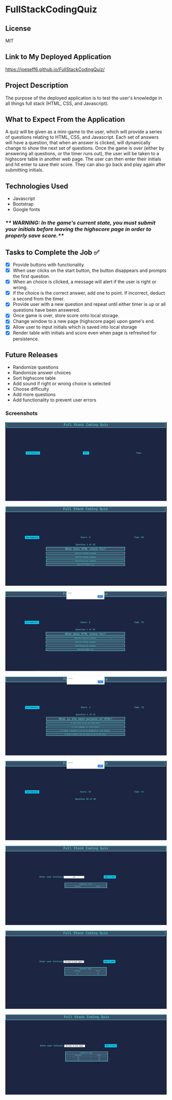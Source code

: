 # FullStackCodingQuiz

## License

MIT
## Link to My Deployed Application

https://joeseff6.github.io/FullStackCodingQuiz/

## Project Description

The purpose of the deployed application is to test the user's knowledge in all things full stack (HTML, CSS, and Javascript). 

## What to Expect From the Application

A quiz will be given as a mini-game to the user, which will provide a series of questions relating to HTML, CSS, and Javascript. Each set of answers will have a question, that when an answer is clicked, will dynamically change to show the next set of questions. Once the game is over (either by answering all questions, or the timer runs out), the user will be taken to a highscore table in another web page. The user can then enter their initials and hit enter to save their score. They can also go back and play again after submitting initials.

## Technologies Used

* Javascript
* Bootstrap
* Google fonts
### _** WARNING: In the game's current state, you must submit your initials before leaving the highscore page in order to properly save score.**_

## Tasks to Complete the Job :white_check_mark:
- [x] Provide buttons with functionality.
- [x] When user clicks on the start button, the button disappears and prompts the first question.
- [x] When an choice is clicked, a message will alert if the user is right or wrong.
- [x] If the choice is the correct answer, add one to point. If incorrect, deduct a second from the timer.
- [x] Provide user with a new question and repeat until either timer is up or all questions have been answered.
- [x] Once game is over, store score onto local storage.
- [x] Change window to a new page (highscore page) upon game's end.
- [x] Allow user to input initials which is saved into local storage
- [x] Render table with initials and score even when page is refreshed for persistence.

## Future Releases

* Randomize questions
* Randomize answer choices
* Sort highscore table
* Add sound if right or wrong choice is selected
* Choose difficulty
* Add more questions
* Add functionality to prevent user errors

### Screenshots

![Coding Quiz homepage](./Assets/Images/Image1.PNG)

![First question after clicking start button](./Assets/Images/Image2.PNG)

![Message when correct answer selected](./Assets/Images/Image3.PNG)

![Message when incorrect answer selected](./Assets/Images/Image4.PNG)

![Screen at end of quiz](./Assets/Images/Image5.PNG)

![HIgh score table](./Assets/Images/Image6.PNG)

![Initials and score added to table](./Assets/Images/Image7.PNG)

![Information still shown after page refresh](./Assets/Images/Image8.PNG)